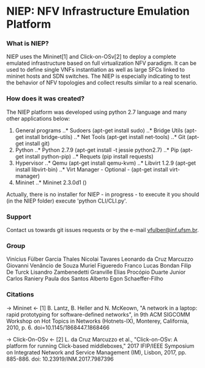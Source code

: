 NIEP: NFV Infrastructure Emulation Platform
========================================================

### What is NIEP?

NIEP uses the Mininet[1] and Click-on-OSv[2] to deploy a complete emulated 
infrastructure based on full virtualization NFV paradigm. It can be used to
define single VNFs instantiation as well as large SFCs linked to mininet hosts 
and SDN switches. The NIEP is especially indicating to test the behavior of
NFV topologies and collect results similar to a real scenario.  


### How does it was created?

The NIEP platform was developed using python 2.7 language and many other
applications below:

1. General programs
..* Sudoers (apt-get install sudo)
..* Bridge Utils (apt-get install bridge-utils)
..* Net Tools (apt-get install net-tools)
..* Git (apt-get install git)
2. Python
..* Python 2.7.9 (apt-get install -t jessie python2.7)
..* Pip (apt-get install python-pip)
..* Requets (pip install requests)
3. Hypervisor
..* Qemu (apt-get install qemu-kvm)
..* Libvirt 1.2.9 (apt-get install libvirt-bin)
..* Virt Manager - Optional - (apt-get install virt-manager)
4. Mininet
..* Mininet 2.3.0d1 ()

Actually, there is no installer for NIEP - in progress - to execute
it you should (in the NIEP folder) execute 'python CLI/CLI.py'.  

### Support

Contact us towards git issues requests or by the e-mail vfulber@inf.ufsm.br.

### Group

Vinícius Fülber Garcia
Thales Nicolai Tavares
Leonardo da Cruz Marcuzzo
Giovanni Venâncio de Souza
Muriel Figueredo Franco
Lucas Bondan
Filip De Turck
Lisandro Zambenedetti Granville
Elias Procópio Duarte Junior
Carlos Raniery Paula dos Santos
Alberto Egon Schaeffer-Filho

### Citations

-> Mininet <-
[1] B. Lantz, B. Heller and N. McKeown, "A network in a laptop: rapid prototyping for software-defined networks", in 9th ACM SIGCOMM Workshop on Hot Topics in Networks (Hotnets-IX), Monterey, California, 2010, p. 6. doi=10.1145/1868447.1868466

-> Click-On-OSv <-
[2] L. da Cruz Marcuzzo et al., "Click-on-OSv: A platform for running Click-based middleboxes," 2017 IFIP/IEEE Symposium on Integrated Network and Service Management (IM), Lisbon, 2017, pp. 885-886. doi: 10.23919/INM.2017.7987396